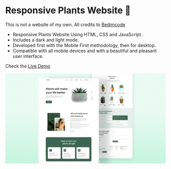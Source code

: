 # Responsive Plants Website 🎍 

This is not a website of my own. All credits to [Bedimcode](https://www.youtube.com/c/Bedimcode)

- Responsive Plants Website Using HTML, CSS and JavaScript.
- Includes a dark and light mode.
- Developed first with the Mobile First methodology, then for desktop.
- Compatible with all mobile devices and with a beautiful and pleasant user interface.


Check the [Live Demo](https://facundo-martin.github.io/responsive-plants-store/)

![plants website](/preview.png)



